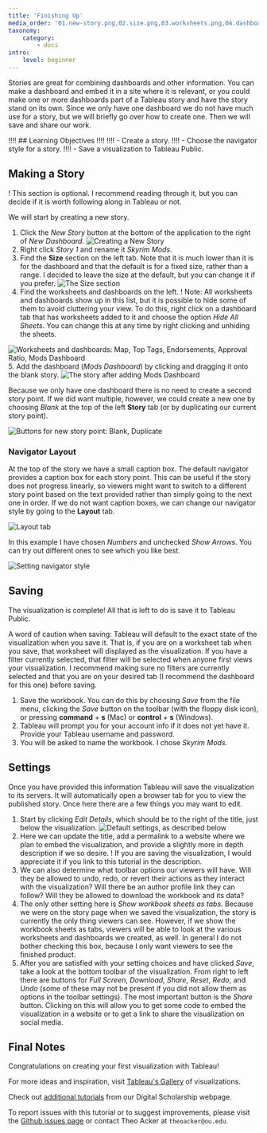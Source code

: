 ```yaml
---
title: 'Finishing Up'
media_order: '01.new-story.png,02.size.png,03.worksheets.png,04.dashboard-story.png,05.new-story-point.png,06.layout-tab.png,07.navigator-style.png,08.edit-details.png,09.details.png,10.share.png'
taxonomy:
    category:
        - docs
intro:
    level: beginner
---
```


Stories are great for combining dashboards and other information. You can make a dashboard and embed it in a site where it is relevant, or you could make one or more dashboards part of a Tableau story and have the story stand on its own. Since we only have one dashboard we do not have much use for a story, but we will briefly go over how to create one. Then we will save and share our work.

!!!! ## Learning Objectives
!!!! 
!!!! - Create a story.
!!!! - Choose the navigator style for a story.
!!!! - Save a visualization to Tableau Public.

## Making a Story

! This section is optional. I recommend reading through it, but you can decide if it is worth following along in Tableau or not.

We will start by creating a new story.

1. Click the _New Story_ button at the bottom of the application to the right of _New Dashboard_.
![Creating a New Story](01.new-story.png)
2. Right click _Story 1_ and rename it _Skyrim Mods_.
3. Find the **Size** section on the left tab. Note that it is much lower than it is for the dashboard and that the default is for a fixed size, rather than a range. I decided to leave the size at the default, but you can change it if you prefer.
![The Size section](02.size.png)
4. Find the worksheets and dashboards on the left.
! Note: All worksheets and dashboards show up in this list, but it is possible to hide some of them to avoid cluttering your view. To do this, right click on a dashboard tab that has worksheets added to it and choose the option _Hide All Sheets_. You can change this at any time by right clicking and unhiding the sheets.

![Worksheets and dashboards: Map, Top Tags, Endorsements, Approval Ratio, Mods Dashboard](03.worksheets.png)
5. Add the dashboard (_Mods Dashboard_) by clicking and dragging it onto the blank story.
![The story after adding Mods Dashboard](04.dashboard-story.png)

Because we only have one dashboard there is no need to create a second story point. If we did want multiple, however, we could create a new one by choosing _Blank_ at the top of the left **Story** tab (or by duplicating our current story point).

![Buttons for new story point: Blank, Duplicate](05.new-story-point.png)

### Navigator Layout

At the top of the story we have a small caption box. The default navigator provides a caption box for each story point. This can be useful if the story does not progress linearly, so viewers might want to switch to a different story point based on the text provided rather than simply going to the next one in order. If we do not want caption boxes, we can change our navigator style by going to the **Layout** tab.

![Layout tab](06.layout-tab.png)

In this example I have chosen _Numbers_ and unchecked _Show Arrows_. You can try out different ones to see which you like best.

![Setting navigator style](07.navigator-style.png)

## Saving

The visualization is complete! All that is left to do is save it to Tableau Public.

A word of caution when saving: Tableau will default to the exact state of the visualization when you save it. That is, if you are on a worksheet tab when you save, that worksheet will displayed as the visualization. If you have a filter currently selected, that filter will be selected when anyone first views your visualization. I recommend making sure no filters are currently selected and that you are on your desired tab (I recommend the dashboard for this one) before saving.

1. Save the workbook. You can do this by choosing _Save_ from the file menu, clicking the _Save_ button on the toolbar (with the floppy disk icon), or pressing **command** + **s** (Mac) or **control** + **s** (Windows).
2. Tableau will prompt you for your account info if it does not yet have it. Provide your Tableau username and password.
3. You will be asked to name the workbook. I chose _Skyrim Mods_.

## Settings

Once you have provided this information Tableau will save the visualization to its servers. It will automatically open a browser tab for you to view the published story. Once here there are a few things you may want to edit.

1. Start by clicking _Edit Details_, which should be to the right of the title, just below the visualization.
![Default settings, as described below](09.details.png)
2. Here we can update the title, add a permalink to a website where we plan to embed the visualization, and provide a slightly more in depth description if we so desire.
! If you are saving the visualization, I would appreciate it if you link to this tutorial in the description.
3. We can also determine what toolbar options our viewers will have. Will they be allowed to undo, redo, or revert their actions as they interact with the visualization? Will there be an author profile link they can follow? Will they be allowed to download the workbook and its data?
4. The only other setting here is _Show workbook sheets as tabs_. Because we were on the story page when we saved the visualization, the story is currently the only thing viewers can see. However, if we show the workbook sheets as tabs, viewers will be able to look at the various worksheets and dashboards we created, as well. In general I do not bother checking this box, because I only want viewers to see the finished product.
5. After you are satisfied with your setting choices and have clicked _Save_, take a look at the bottom toolbar of the visualization. From right to left there are buttons for _Full Screen_, _Download_, _Share_, _Reset_, _Redo_, and _Undo_ (some of these may not be present if you did not allow them as options in the toolbar settings). The most important button is the _Share_ button. Clicking on this will allow you to get some code to embed the visualization in a website or to get a link to share the visualization on social media.

## Final Notes

Congratulations on creating your first visualization with Tableau!

For more ideas and inspiration, visit [Tableau's Gallery](https://public.tableau.com/en-us/gallery/?tab=viz-of-the-day&type=viz-of-the-day) of visualizations.

Check out [additional tutorials](https://libraries.ou.edu/content/digital-scholarship-lessons-and-tutorials) from our Digital Scholarship webpage.

To report issues with this tutorial or to suggest improvements, please visit the [Github issues page](https://github.com/ds-tutorials/tableau-skyrim/issues) or contact Theo Acker at `theoacker@ou.edu`.
